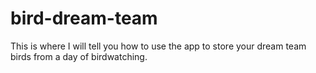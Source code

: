 # bird-dream-team

This is where I will tell you how to use the app to store your dream team birds from a day of birdwatching. 

